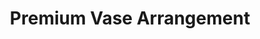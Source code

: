 ---
title: 'Premium Vase Arrangement'
media_order: 'premium-vase-arrangement-001-min.jpg,premium-vase-arrangement-002-min.jpg,premium-vase-arrangement-003-min.jpg,premium-vase-arrangement-004-min.jpg'
process:
    markdown: true
    twig: true
unitegallery:
    gallery_theme: tiles
    assets_in_meta: true
product:
    name: 'Premium Vase Arrangement'
    price: '60'
    maxPrice: '500'
    description: '<p>We have over 30 different vases and continually rotate our stock so you get something unique and beautiful every time. Every arrangement is designed to accent the vase and give you flowers you will never forget.</p>'
    cartDesc: 'Premium Flowers and Greenery in a beautiful and unique vase.'
---